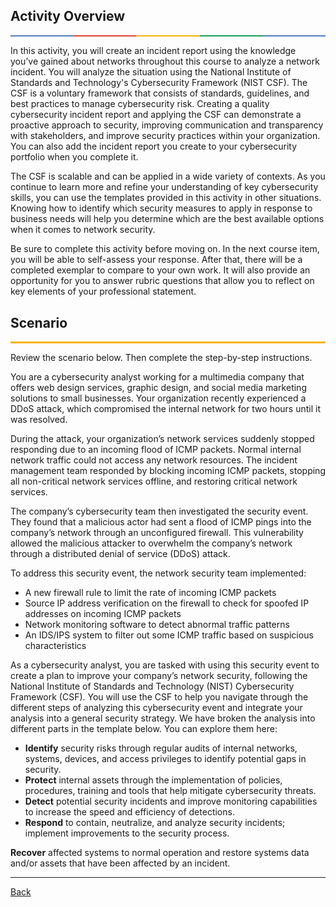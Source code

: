 ## **Activity Overview**

**![][image1]**

In this activity, you will create an incident report using the knowledge you’ve gained about networks throughout this course to analyze a network incident. You will analyze the situation using the National Institute of Standards and Technology's Cybersecurity Framework (NIST CSF). The CSF is a voluntary framework that consists of standards, guidelines, and best practices to manage cybersecurity risk. Creating a quality cybersecurity incident report and applying the CSF can demonstrate a proactive approach to security, improving communication and transparency with stakeholders, and improve security practices within your organization. You can also add the incident report you create to your cybersecurity portfolio when  you complete it.

The CSF is scalable and can be applied in a wide variety of contexts. As you continue to learn more and refine your understanding of key cybersecurity skills, you can use the templates provided in this activity in other situations. Knowing how to identify which security measures to apply in response to business needs will help you determine which are the best available options when it comes to network security.

Be sure to complete this activity before moving on. In the next course item, you will be able to self-assess your response. After that, there will be a completed exemplar to compare to your own work. It will also provide an opportunity for you to answer rubric questions that allow you to reflect on key elements of your professional statement.

## **Scenario**

**![][image2]**

Review the scenario below. Then complete the step-by-step instructions.

You are a cybersecurity analyst working for a multimedia company that offers web design services, graphic design, and social media marketing solutions to small businesses. Your organization recently experienced a DDoS attack, which compromised the internal network for two hours until it was resolved.

During the attack, your organization’s network services suddenly stopped responding due to an incoming flood of ICMP packets. Normal internal network traffic could not access any network resources. The incident management team responded by blocking incoming ICMP packets, stopping all non-critical network services offline, and restoring critical network services. 

The company’s cybersecurity team then investigated the security event. They found that a malicious actor had sent a flood of ICMP pings into the company’s network through an unconfigured firewall. This vulnerability allowed the malicious attacker to overwhelm the company’s network through a distributed denial of service (DDoS) attack. 

To address this security event, the network security team implemented: 

* A new firewall rule to limit the rate of incoming ICMP packets  
* Source IP address verification on the firewall to check for spoofed IP addresses on incoming ICMP packets  
* Network monitoring software to detect abnormal traffic patterns  
* An IDS/IPS system to filter out some ICMP traffic based on suspicious characteristics

As a cybersecurity analyst, you are tasked with using this security event to create a plan to improve your company’s network security, following the National Institute of Standards and Technology (NIST) Cybersecurity Framework (CSF). You will use the CSF to help you navigate through the different steps of analyzing this cybersecurity event and integrate your analysis into a general security strategy. We have broken the analysis into different parts in the template below. You can explore them here:

* **Identify** security risks through regular audits of internal networks, systems, devices, and access privileges to identify potential gaps in security.   
* **Protect** internal assets through the implementation of policies, procedures, training and tools that help mitigate cybersecurity threats.   
* **Detect** potential security incidents and improve monitoring capabilities to increase the speed and efficiency of detections.   
* **Respond** to contain, neutralize, and analyze security incidents; implement improvements to the security process. 

**Recover** affected systems to normal operation and restore systems data and/or assets that have been affected by an incident.

---

[Back](readme.md)

[image1]: <data:image/png;base64,iVBORw0KGgoAAAANSUhEUgAAAkAAAAADCAYAAAB7ybDdAAAAdElEQVR4Xu3WoQ2AMBhE4Wo8YRQGwBMEiEosM5RZCDuAwZRF8HhCkD8eJujlic/cAJfn2jEa0teEaOfg7ahKCLi23u61gIBncZZPHgKyubYu7L//RZrcd0CaCCAtBJAOAkgHAaSFABJBAGkhgHQQQDoIIC0vgjyMyuDg6JkAAAAASUVORK5CYII=>

[image2]: <data:image/png;base64,iVBORw0KGgoAAAANSUhEUgAAAkAAAAADCAYAAAB7ybDdAAAAMUlEQVR4Xu3WOQEAIAwEsI44wL8FHmk3g5BmiIdUzni5EwCgjRIgAKCbyqqXDQDQxwdIDliuTh/18wAAAABJRU5ErkJggg==>